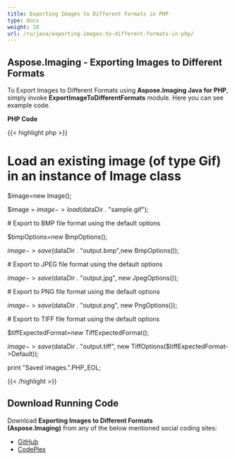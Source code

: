 ```yaml
---
title: Exporting Images to Different Formats in PHP
type: docs
weight: 10
url: /ru/java/exporting-images-to-different-formats-in-php/
---
```


## **Aspose.Imaging - Exporting Images to Different Formats**
To Export Images to Different Formats using **Aspose.Imaging Java for PHP**, simply invoke **ExportImageToDifferentFormats** module. Here you can see example code.

**PHP Code**

{{< highlight php >}}

 # Load an existing image (of type Gif) in an instance of Image class

$image=new Image();

$image = $image->load($dataDir . "sample.gif");

\# Export to BMP file format using the default options

$bmpOptions=new BmpOptions();

$image->save($dataDir . "output.bmp",new BmpOptions());

\# Export to JPEG file format using the default options

$image->save($dataDir . "output.jpg", new JpegOptions());

\# Export to PNG file format using the default options

$image->save($dataDir . "output.png", new PngOptions());

\# Export to TIFF file format using the default options

$tiffExpectedFormat=new TiffExpectedFormat();

$image->save($dataDir . "output.tiff", new TiffOptions($tiffExpectedFormat->Default));

print "Saved images.".PHP_EOL;

{{< /highlight >}}
## **Download Running Code**
Download **Exporting Images to Different Formats (Aspose.Imaging)** from any of the below mentioned social coding sites:

- [GitHub](https://github.com/aspose-imaging/Aspose.Imaging-for-Java/blob/master/Plugins/Aspose_Imaging_Java_for_PHP/src/aspose/imaging/ExportImage/ExportImageToDifferentFormats.php)
- [CodePlex](https://archive.codeplex.com/?p=asposeimagingjavaphp#src/aspose/imaging/ExportImage/ExportImageToDifferentFormats.php)
